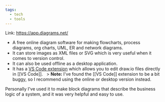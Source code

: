 ```yaml
---
tags:
  - tech
  - tools
---
```

Link: https://app.diagrams.net/

- A free online diagram software for making flowcharts, process diagrams, org charts, UML, ER and network diagrams.
- It can store images as XML files or SVG which is very useful when it comes to version control.
- It can also be used offline as a desktop application.
- It has a [VS Code extension](https://marketplace.visualstudio.com/items?itemName=hediet.vscode-drawio) which allows you to edit draw.io files directly in [[VS Code]].
  > **Note:** I've found the [[VS Code]] extension to be a bit buggy, so I recommend using the online or desktop version instead.

Personally I've used it to make block diagrams that describe the business logic of a system, and it was very helpful and easy to use.